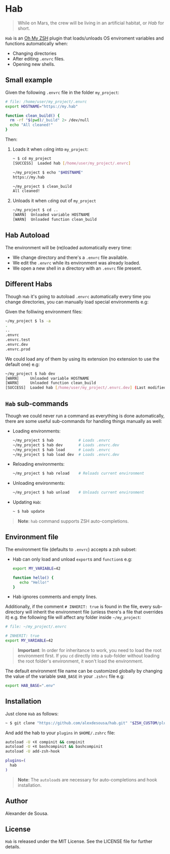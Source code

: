# Hab

> While on Mars, the crew will be living in an artificial habitat, or _Hab_ for
> short.

`Hab` is an [Oh My ZSH](https://ohmyz.sh/) plugin that loads/unloads OS
enviroment variables and functions automatically when:

- Changing directories
- After editing `.envrc` files.
- Opening new shells.

## Small example

Given the following `.envrc` file in the folder `my_project`:

```bash
# file: /home/user/my_project/.envrc
export HOSTNAME="https://my.hab"

function clean_build() {
  rm -rf "$(pwd)/_build" 2> /dev/null
  echo "All cleaned!"
}
```

Then:

1. Loads it when `cd`ing into `my_project`:
   ```bash
   ~ $ cd my_project
   [SUCCESS]  Loaded hab [/home/user/my_project/.envrc]

   ~/my_project $ echo "$HOSTNAME"
   https://my.hab

   ~/my_project $ clean_build
   All cleaned!
   ```

2. Unloads it when `cd`ing out of `my_project`

   ```bash
   ~/my_project $ cd ..
   [WARN]  Unloaded variable HOSTNAME
   [WARN]  Unloaded function clean_build
   ```

## Hab Autoload

The environment will be (re)loaded automatically every time:

- We change directory and there's a `.envrc` file available.
- We edit the `.envrc` while its environment was already loaded.
- We open a new shell in a directory with an `.envrc` file present.

## Different Habs

Though `Hab` it's going to autoload `.envrc` automatically every time you change
directories, you can manually load special environments e.g:

Given the folliwing environment files:

```bash
~/my_project $ ls -a
.
..
.envrc
.envrc.test
.envrc.dev
.envrc.prod
```

We could load any of them by using its extension (no extension to use the
default one) e.g:

```bash
~/my_project $ hab dev
[WARN]     Unloaded variable HOSTNAME
[WARN]     Unloaded function clean_build
[SUCCESS]  Loaded hab [/home/user/my_project/.envrc.dev] (Last modified Wed 04 Mar 2020 03:42:52 PM CET)
```

## `Hab` sub-commands

Though we could never run a command as everything is done automatically, there
are some useful sub-commands for handling things manually as well:

- Loading environments:

   ```bash
   ~/my_project $ hab           # Loads .envrc
   ~/my_project $ hab dev       # Loads .envrc.dev
   ~/my_project $ hab load      # Loads .envrc
   ~/my_project $ hab load dev  # Loads .envrc.dev
   ```

- Reloading environments:

   ```bash
   ~/my_project $ hab reload    # Reloads current environment
   ```

- Unloading environments:

   ```bash
   ~/my_project $ hab unload    # Unloads current environment
   ```

- Updating `Hab`:

   ```bash
   ~ $ hab update
   ```

> **Note**: `hab` command supports ZSH auto-completions.

## Environment file

The environment file (defaults to `.envrc`) accepts a zsh subset:

- Hab can only load and unload `export`s and `function`s e.g:

   ```bash
   export MY_VARIABLE=42

   function hello() {
      echo "Hello!"
   }
   ```

- Hab ignores comments and empty lines.

Additionally, if the comment `# INHERIT: true` is found in the file, every
sub-directory will inherit the environment file (unless there's a file that
overrides it) e.g. the following file will affect any folder inside
`~/my_project`:

```bash
# file: ~/my_project/.envrc

# INHERIT: true
export MY_VARIABLE=42
```

> **Important**: In order for inheritance to work, you need to load the root
> environment first. If you `cd` directly into a sub-folder without loading the
> root folder's environment, it won't load the environment.

The default environment file name can be customized globally by changing the
value of the variable `$HAB_BASE` in your `.zshrc` file e.g:

```bash
export HAB_BASE=".env"
```

## Installation

Just clone `Hab` as follows:

```bash
~ $ git clone "https://github.com/alexdesousa/hab.git" "$ZSH_CUSTOM/plugins/hab"
```

And add the hab to your `plugins` in `$HOME/.zshrc` file:

```bash
autoload -U +X compinit && compinit
autoload -U +X bashcompinit && bashcompinit
autoload -U add-zsh-hook

plugins=(
  hab
)
```

> **Note**: The `autoload`s are necessary for auto-completions and hook
> installation.

## Author

Alexander de Sousa.

## License

`Hab` is released under the MIT License. See the LICENSE file for further
details.

